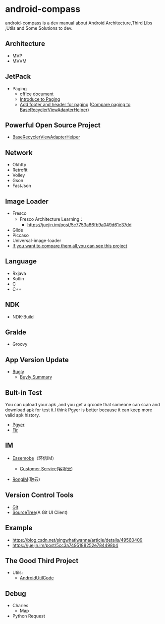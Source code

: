 # android-compass
android-compass is a dev manual about Android Architecture,Third Libs ,Utils and Some Solutions to dev.
## Architecture
- MVP
- MVVM
## JetPack
- Paging
    - [office document](https://developer.android.google.cn/topic/libraries/architecture/paging/#java)
    - [Introduce to Paging](https://mp.weixin.qq.com/s?__biz=MzIwMTAzMTMxMg==&mid=2649492903&idx=1&sn=6040b030d2a8125f38b7c9e7bd8f3054&chksm=8eec8658b99b0f4e07cf1c550096b87c5551a6da124906a67911dcae4a0656814a6e5cc13c84#rd)
    - [Add footer and header for paging](https://juejin.im/post/5caa0052f265da24ea7d3c2c#heading-5) ([Compare paging to BaseRecyclerViewAdapterHelper](#adapter))
<span id="adapter"></span>
## Powerful Open Source Project
- [BaseRecyclerViewAdapterHelper](https://github.com/CymChad/BaseRecyclerViewAdapterHelper)
## Network
- Okhttp
- Retrofit
- Volley
- Gson
- FastJson

## Image Loader 
- Fresco
    - Fresco Architecture Learning：
        - https://juejin.im/post/5c7753a86fb9a049d61e37dd
- Glide
- Piccaso
- Universal-image-loader
- [If you want to compare them all,you can see this project](https://github.com/liaohuqiu/fresco-demo-for-gradle)

## Language
- Rxjava
- Kotlin
- C
- C++
## NDK

- NDK-Build

## Gralde
- Groovy

## App Version Update
- [Bugly](https://bugly.qq.com/docs/introduction/app-upgrade-introduction)
    - [Buyly Summary](https://www.jianshu.com/p/168feeea2363)

## Bult-in Test
You can upload your apk ,and you get a qrcode that someone can scan and download apk for test it.I think Pgyer is better because it can keep more valid apk history.
- [Pgyer](https://www.pgyer.com/)
- [Fir](https://fir.im/)

## IM
- [Easemobe](http://www.easemob.com/product/im)（环信IM） 
    - [Customer Service](http://docs.easemob.com/cs/300visitoraccess/androidsdk)(客服云)

- [RongIM](https://www.rongcloud.cn/)(融云)

## Version Control Tools
- [Git](https://git-scm.com/book/en/v2)
- [SourceTree](https://www.sourcetreeapp.com/)(A Git UI Client)

## Example
- https://blog.csdn.net/singwhatiwanna/article/details/49560409
- https://juejin.im/post/5cc3a7495188252e784498b4

## The Good Third Project
- Utils:
    - [AndroidUtilCode](https://github.com/Blankj/AndroidUtilCode)
## Debug
- Charles
    - Map
- Python Request
